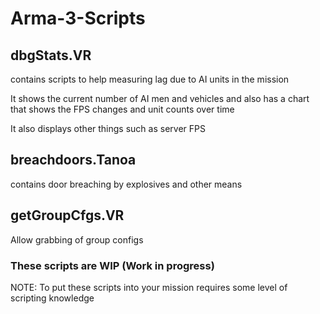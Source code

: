 # Arma-3-Scripts

## <b>dbgStats.VR</b> 

contains scripts to help measuring lag due to AI units in the mission

It shows the current number of AI men and vehicles and also has a chart that shows the FPS changes and unit counts over time

It also displays other things such as server FPS




## <b>breachdoors.Tanoa</b> 

contains door breaching by explosives and other means


## <b>getGroupCfgs.VR</b>

Allow grabbing of group configs



### These scripts are WIP (Work in progress) 

NOTE: To put these scripts into your mission requires some level of scripting knowledge

